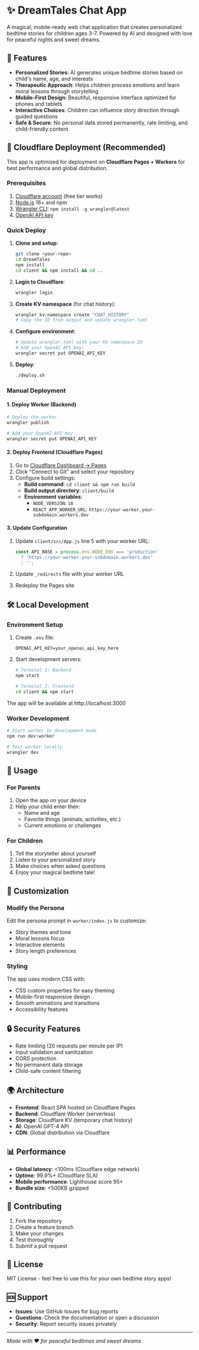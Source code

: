 # ✨ DreamTales Chat App

A magical, mobile-ready web chat application that creates personalized bedtime stories for children ages 3-7. Powered by AI and designed with love for peaceful nights and sweet dreams.

## 🌟 Features

- **Personalized Stories**: AI generates unique bedtime stories based on child's name, age, and interests
- **Therapeutic Approach**: Helps children process emotions and learn moral lessons through storytelling
- **Mobile-First Design**: Beautiful, responsive interface optimized for phones and tablets
- **Interactive Choices**: Children can influence story direction through guided questions
- **Safe & Secure**: No personal data stored permanently, rate limiting, and child-friendly content

## 🚀 Cloudflare Deployment (Recommended)

This app is optimized for deployment on **Cloudflare Pages + Workers** for best performance and global distribution.

### Prerequisites

1. [Cloudflare account](https://cloudflare.com) (free tier works)
2. [Node.js](https://nodejs.org) 16+ and npm
3. [Wrangler CLI](https://developers.cloudflare.com/workers/wrangler/install-and-update/): `npm install -g wrangler@latest`
4. [OpenAI API key](https://platform.openai.com/api-keys)

### Quick Deploy

1. **Clone and setup**:
   ```bash
   git clone <your-repo>
   cd DreamTales
   npm install
   cd client && npm install && cd ..
   ```

2. **Login to Cloudflare**:
   ```bash
   wrangler login
   ```

3. **Create KV namespace** (for chat history):
   ```bash
   wrangler kv:namespace create "CHAT_HISTORY"
   # Copy the ID from output and update wrangler.toml
   ```

4. **Configure environment**:
   ```bash
   # Update wrangler.toml with your KV namespace ID
   # Add your OpenAI API key:
   wrangler secret put OPENAI_API_KEY
   ```

5. **Deploy**:
   ```bash
   ./deploy.sh
   ```

### Manual Deployment

#### 1. Deploy Worker (Backend)

```bash
# Deploy the worker
wrangler publish

# Add your OpenAI API key
wrangler secret put OPENAI_API_KEY
```

#### 2. Deploy Frontend (Cloudflare Pages)

1. Go to [Cloudflare Dashboard → Pages](https://dash.cloudflare.com/pages)
2. Click "Connect to Git" and select your repository
3. Configure build settings:
   - **Build command**: `cd client && npm run build`
   - **Build output directory**: `client/build`
   - **Environment variables**:
     - `NODE_VERSION`: `18`
     - `REACT_APP_WORKER_URL`: `https://your-worker.your-subdomain.workers.dev`

#### 3. Update Configuration

1. Update `client/src/App.js` line 5 with your worker URL:
   ```javascript
   const API_BASE = process.env.NODE_ENV === 'production' 
     ? 'https://your-worker.your-subdomain.workers.dev' 
     : '';
   ```

2. Update `_redirects` file with your worker URL
3. Redeploy the Pages site

## 🛠️ Local Development

### Environment Setup

1. Create `.env` file:
   ```env
   OPENAI_API_KEY=your_openai_api_key_here
   ```

2. Start development servers:
   ```bash
   # Terminal 1: Backend
   npm start

   # Terminal 2: Frontend  
   cd client && npm start
   ```

The app will be available at http://localhost:3000

### Worker Development

```bash
# Start worker in development mode
npm run dev:worker

# Test worker locally
wrangler dev
```

## 📱 Usage

### For Parents

1. Open the app on your device
2. Help your child enter their:
   - Name and age
   - Favorite things (animals, activities, etc.)
   - Current emotions or challenges

### For Children

1. Tell the storyteller about yourself
2. Listen to your personalized story
3. Make choices when asked questions
4. Enjoy your magical bedtime tale!

## 🎨 Customization

### Modify the Persona

Edit the persona prompt in `worker/index.js` to customize:
- Story themes and tone
- Moral lessons focus
- Interactive elements
- Story length preferences

### Styling

The app uses modern CSS with:
- CSS custom properties for easy theming
- Mobile-first responsive design
- Smooth animations and transitions
- Accessibility features

## 🔒 Security Features

- Rate limiting (20 requests per minute per IP)
- Input validation and sanitization
- CORS protection
- No permanent data storage
- Child-safe content filtering

## 🌍 Architecture

- **Frontend**: React SPA hosted on Cloudflare Pages
- **Backend**: Cloudflare Worker (serverless)
- **Storage**: Cloudflare KV (temporary chat history)
- **AI**: OpenAI GPT-4 API
- **CDN**: Global distribution via Cloudflare

## 📊 Performance

- **Global latency**: <100ms (Cloudflare edge network)
- **Uptime**: 99.9%+ (Cloudflare SLA)
- **Mobile performance**: Lighthouse score 95+
- **Bundle size**: <500KB gzipped

## 🤝 Contributing

1. Fork the repository
2. Create a feature branch
3. Make your changes
4. Test thoroughly
5. Submit a pull request

## 📄 License

MIT License - feel free to use this for your own bedtime story apps!

## 🆘 Support

- **Issues**: Use GitHub Issues for bug reports
- **Questions**: Check the documentation or open a discussion
- **Security**: Report security issues privately

---

*Made with ❤️ for peaceful bedtimes and sweet dreams*